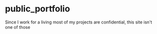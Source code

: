 # public_portfolio
Since I work for a living most of my projects are confidential, this site isn't one of those
